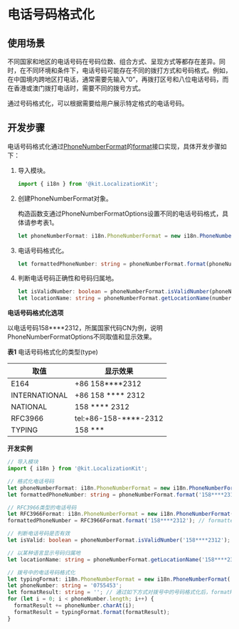 # 电话号码格式化

## 使用场景

不同国家和地区的电话号码在号码位数、组合方式、呈现方式等都存在差异。同时，在不同环境和条件下，电话号码可能存在不同的拨打方式和号码格式。例如，在中国境内跨地区打电话，通常需要先输入“0”，再拨打区号和八位电话号码，而在香港或澳门拨打电话时，需要不同的拨号方式。

通过号码格式化，可以根据需要给用户展示特定格式的电话号码。

## 开发步骤

电话号码格式化通过[PhoneNumberFormat](../reference/apis-localization-kit/js-apis-i18n.md#phonenumberformat8)的[format](../reference/apis-localization-kit/js-apis-i18n.md#format8)接口实现，具体开发步骤如下：

1. 导入模块。
   ```ts
   import { i18n } from '@kit.LocalizationKit';
   ```

2. 创建PhoneNumberFormat对象。

   构造函数支通过PhoneNumberFormatOptions设置不同的电话号码格式，具体请参考表1。

   ```ts
   let phoneNumberFormat: i18n.PhoneNumberFormat = new i18n.PhoneNumberFormat(country: string, options?: PhoneNumberFormatOptions);
   ```

3. 电话号码格式化。
   ```ts
   let formattedPhoneNumber: string = phoneNumberFormat.format(phoneNumber: string);
   ```

4. 判断电话号码正确性和号码归属地。
   ```ts
   let isValidNumber: boolean = phoneNumberFormat.isValidNumber(phoneNumber: string); // 判断电话号码正确性
   let locationName: string = phoneNumberFormat.getLocationName(number: string, locale: string); // 获取号码归属地
   ```

**电话号码格式化选项**

以电话号码158\*\*\*\*2312，所属国家代码CN为例，说明PhoneNumberFormatOptions不同取值和显示效果。

**表1** 电话号码格式化的类型(type)

| 取值 | 显示效果 | 
| -------- | -------- |
| E164 | +86 158\*\*\*\*2312 | 
| INTERNATIONAL | +86 158 \*\*\*\* 2312 | 
| NATIONAL | 158 \*\*\*\* 2312 | 
| RFC3966 | tel:+86-158-\*\*\*\*-2312 |
| TYPING | 158 \*\*\* |


**开发实例**

```ts
// 导入模块
import { i18n } from '@kit.LocalizationKit';

// 格式化电话号码
let phoneNumberFormat: i18n.PhoneNumberFormat = new i18n.PhoneNumberFormat('CN');
let formattedPhoneNumber: string = phoneNumberFormat.format('158****2312'); // formattedPhoneNumber = '158 **** 2312'

// RFC3966类型的电话号码
let RFC3966Format: i18n.PhoneNumberFormat = new i18n.PhoneNumberFormat('CN', { type: 'RFC3966' });
formattedPhoneNumber = RFC3966Format.format('158****2312'); // formattedPhoneNumber = 'tel:+86-158-****-2312'

// 判断电话号码是否有效
let isValid: boolean = phoneNumberFormat.isValidNumber('158****2312'); // isValid = true

// 以某种语言显示号码归属地
let locationName: string = phoneNumberFormat.getLocationName('158****2312', 'en-GB'); // locationName = 'XiAn, Shanxi'

// 拨号中的电话号码格式化
let typingFormat: i18n.PhoneNumberFormat = new i18n.PhoneNumberFormat('CN', { type: 'TYPING' });
let phoneNumber: string = '0755453';
let formatResult: string = ''; // 通过如下方式对拨号中的号码格式化后，formatResult = '0755 453'
for (let i = 0; i < phoneNumber.length; i++) {
  formatResult += phoneNumber.charAt(i);
  formatResult = typingFormat.format(formatResult);
}
```
